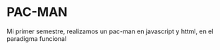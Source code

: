 # PAC-MAN
Mi primer semestre, realizamos un pac-man en javascript y httml<canvas>, en el paradigma funcional
